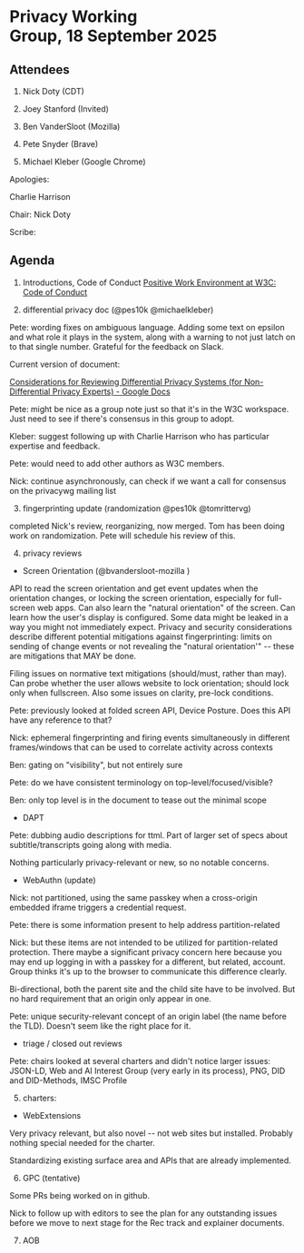 # Privacy Working Group, 18 September 2025

## Attendees

1. Nick Doty (CDT)

2. Joey Stanford (Invited)

3. Ben VanderSloot (Mozilla)

4. Pete Snyder (Brave)

5. Michael Kleber (Google Chrome)
   
   

Apologies: 

Charlie Harrison

Chair: Nick Doty 

Scribe: 

## Agenda

1. Introductions, Code of Conduct [Positive Work Environment at W3C: Code of Conduct](https://www.w3.org/policies/code-of-conduct/)

2. differential privacy doc (@pes10k @michaelkleber)

Pete: wording fixes on ambiguous language. Adding some text on epsilon and what role it plays in the system, along with a warning to not just latch on to that single number. Grateful for the feedback on Slack.

Current version of document:

[Considerations for Reviewing Differential Privacy Systems (for Non-Differential Privacy Experts) - Google Docs](https://docs.google.com/document/d/1pE3p6TVsERPln00PLXj6j9rTdoG3PmiNHhv3NtXDtEU/edit)

Pete: might be nice as a group note just so that it's in the W3C workspace. Just need to see if there's consensus in this group to adopt.

Kleber: suggest following up with Charlie Harrison who has particular expertise and feedback.

Pete: would need to add other authors as W3C members.

Nick: continue asynchronously, can check if we want a call for consensus on the privacywg mailing list

3. fingerprinting update (randomization @pes10k @tomrittervg)

completed Nick's review, reorganizing, now merged. Tom has been doing work on randomization. Pete will schedule his review of this.

4. privacy reviews 
- Screen Orientation (@bvandersloot-mozilla )

API to read the screen orientation and get event updates when the orientation changes, or locking the screen orientation, especially for full-screen web apps. Can also learn the "natural orientation" of the screen. Can learn how the user's display is configured. Some data might be leaked in a way you might not immediately expect. Privacy and security considerations describe different potential mitigations against fingerprinting: limits on sending of change events or not revealing the "natural orientation'" -- these are mitigations that MAY be done.

Filing issues on normative text mitigations (should/must, rather than may). Can probe whether the user allows website to lock orientation; should lock only when fullscreen. Also some issues on clarity, pre-lock conditions.

Pete: previously looked at folded screen API, Device Posture. Does this API have any reference to that?

Nick: ephemeral fingerprinting and firing events simultaneously in different frames/windows that can be used to correlate activity across contexts

Ben: gating on "visibility", but not entirely sure

Pete: do we have consistent terminology on top-level/focused/visible?

Ben: only top level is in the document to tease out the minimal scope

- DAPT

Pete: dubbing audio descriptions for ttml. Part of larger set of specs about subtitle/transcripts going along with media.

Nothing particularly privacy-relevant or new, so no notable concerns.

- WebAuthn (update)

Nick: not partitioned, using the same passkey when a cross-origin embedded iframe triggers a credential request.

Pete: there is some information present to help address partition-related

Nick: but these items are not intended to be utilized for partition-related protection. There maybe a significant privacy concern here because you may end up logging in with a passkey for a different, but related, account. Group thinks it's up to the browser to communicate this difference clearly.

Bi-directional, both the parent site and the child site have to be involved. But no hard requirement that an origin only appear in one.

Pete: unique security-relevant concept of an origin label (the name before the TLD). Doesn't seem like the right place for it.

- triage / closed out reviews

Pete: chairs looked at several charters and didn't notice larger issues: JSON-LD, Web and AI Interest Group (very early in its process), PNG, DID and DID-Methods, IMSC Profile

5. charters:
- WebExtensions

Very privacy relevant, but also novel -- not web sites but installed. Probably nothing special needed for the charter.

Standardizing existing surface area and APIs that are already implemented.

6. GPC (tentative)

Some PRs being worked on in github.

Nick to follow up with editors to see the plan for any outstanding issues before we move to next stage for the Rec track and explainer documents.

7. AOB

# 
